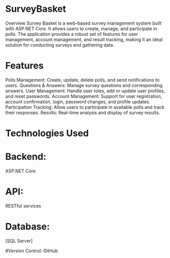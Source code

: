 # SurveyBasket
Overview
Survey Basket is a web-based survey management system built with ASP.NET Core. It allows users to create, manage, and participate in polls.
The application provides a robust set of features for user management, account management, and result tracking, making it an ideal solution for conducting surveys and gathering data.

# Features

Polls Management: Create, update, delete polls, and send notifications to users.
Questions & Answers: Manage survey questions and corresponding answers.
User Management: Handle user roles, add or update user profiles, and reset passwords.
Account Management: Support for user registration, account confirmation, login, password changes, and profile updates.
Participation Tracking: Allow users to participate in available polls and track their responses.
Results: Real-time analysis and display of survey results.

# Technologies Used

# Backend: 
ASP.NET Core
# API:
RESTful services

# Database: 
[SQL Server]

#Version Control: 
GitHub
